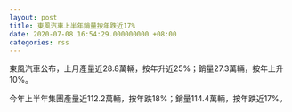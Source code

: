 ```yaml
---
layout: post
title: 東風汽車上半年銷量按年跌近17%
date: 2020-07-08 16:54:29.000000000 +08:00
categories: rss
---
```


東風汽車公布，上月產量近28.8萬輛，按年升近25%；銷量27.3萬輛，按年上升10%。

今年上半年集團產量近112.2萬輛，按年跌18%；銷量114.4萬輛，按年跌近17%。
